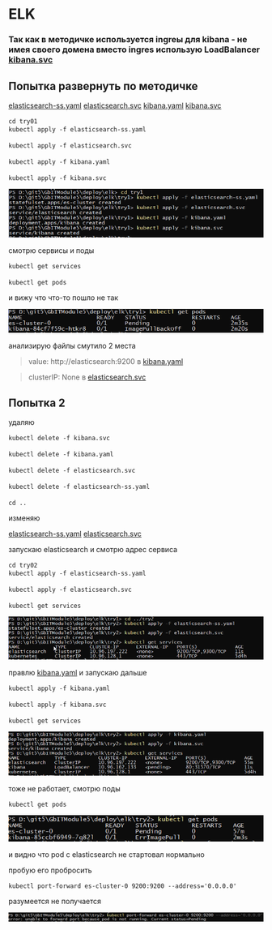 ﻿# ELK

### Так как в методичке используется ingreы для kibana - не имея своего домена вместо ingres использую LoadBalancer [kibana.svc](kibana.svc)


## Попытка развернуть по методичке

[elasticsearch-ss.yaml](try01/elasticsearch-ss.yaml)
[elasticsearch.svc](try01/elasticsearch.svc)
[kibana.yaml](try01/kibana.yaml)
[kibana.svc](try01/kibana.svc)

```
cd try01
kubectl apply -f elasticsearch-ss.yaml

kubectl apply -f elasticsearch.svc

kubectl apply -f kibana.yaml

kubectl apply -f kibana.svc
```

![screenshot 01](screenshots/01.png)

смотрю сервисы и поды

```
kubectl get services

kubectl get pods
```
и вижу что что-то пошло не так

![screenshot 02](screenshots/02.png)

анализирую файлы
смутило 2 места
>    value: http://elasticsearch:9200 
в [kibana.yaml](try01/kibana.yaml)


>    clusterIP: None
в [elasticsearch.svc](try01/elasticsearch.svc)
 
 
## Попытка 2 

удаляю 

```
kubectl delete -f kibana.svc

kubectl delete -f kibana.yaml

kubectl delete -f elasticsearch.svc

kubectl delete -f elasticsearch-ss.yaml

cd ..
```
изменяю

[elasticsearch-ss.yaml](try02/elasticsearch-ss.yaml)
[elasticsearch.svc](try02/elasticsearch.svc)


запускаю elasticsearch и смотрю адрес сервиса

```
cd try02
kubectl apply -f elasticsearch-ss.yaml

kubectl apply -f elasticsearch.svc

kubectl get services
```

![screenshot 03](screenshots/03.png)

правлю [kibana.yaml](try02/kibana.yaml) и запускаю дальше 

```
kubectl apply -f kibana.yaml

kubectl apply -f kibana.svc

kubectl get services
```

![screenshot 04](screenshots/04.png)

тоже не работает, смотрю поды
```
kubectl get pods
```
![screenshot 05](screenshots/05.png)

и видно что pod с elasticsearch не стартовал нормально

пробую его пробросить

```
kubectl port-forward es-cluster-0 9200:9200 --address='0.0.0.0'
```
разумеется не получается

![screenshot 06](screenshots/06.png)
